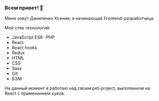 ### Всем привет! 👋
Меня зовут Даниленко Ксения, я начинающая Frontend-разработчица.  

Мой стек технологий: 
- JavaScript ES6
-PHP
- React
- React hooks
- Redux
- HTML
- CSS
- Sass
- Git
- БЭМ
 
 На данный момент я работаю над своим pet-project, выполенном на React с применением хуков. 


<!--
**KseniiaDanilenko/KseniiaDanilenko** is a ✨ _special_ ✨ repository because its `README.md` (this file) appears on your GitHub profile.

Here are some ideas to get you started:

- 🔭 I’m currently working on ...
- 🌱 I’m currently learning ...
- 👯 I’m looking to collaborate on ...
- 🤔 I’m looking for help with ...
- 💬 Ask me about ...
- 📫 How to reach me: ...
- 😄 Pronouns: ...
- ⚡ Fun fact: ...
-->
